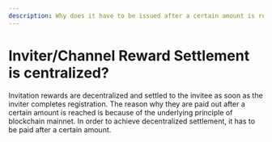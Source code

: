 ```yaml
---
description: Why does it have to be issued after a certain amount is reached?
---
```


# Inviter/Channel Reward Settlement is centralized?

Invitation rewards are decentralized and settled to the invitee as soon as the inviter completes registration. The reason why they are paid out after a certain amount is reached is because of the underlying principle of blockchain mainnet. In order to achieve decentralized settlement, it has to be paid after a certain amount.
